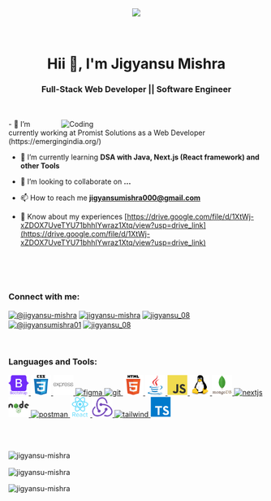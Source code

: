 <div align="center"><img src="https://user-images.githubusercontent.com/90236635/232446433-d5540fa2-fe28-4bb8-b929-cdb51fe61336.gif"></div>
<br>
<br>
<h1 align="center">Hii 👋, I'm Jigyansu Mishra</h1>
<h3 align="center">Full-Stack Web Developer || Software Engineer</h3>
<br>
<br>
<img align="right" alt="Coding" width="400" src="https://aster.cloud/wp-content/uploads/2022/11/compiling-code.gif">
- 🔭 I’m currently working at Promist Solutions as a Web Developer (https://emergingindia.org/)

- 🌱 I’m currently learning **DSA with Java, Next.js (React framework) and other Tools**

- 👯 I’m looking to collaborate on **...**

- 📫 How to reach me **jigyansumishra000@gmail.com**

- 📄 Know about my experiences [https://drive.google.com/file/d/1XtWj-xZDOX7UveTYU71bhhIYwraz1Xtq/view?usp=drive_link](https://drive.google.com/file/d/1XtWj-xZDOX7UveTYU71bhhIYwraz1Xtq/view?usp=drive_link)
<br>
<br>
<br>
<h3 align="left">Connect with me:</h3>
<p align="left">
<a href="https://codepen.io/@jigyansu-mishra" target="blank"><img align="center" src="https://raw.githubusercontent.com/rahuldkjain/github-profile-readme-generator/master/src/images/icons/Social/codepen.svg" alt="@jigyansu-mishra" height="30" width="40" /></a>
<a href="https://linkedin.com/in/jigyansu-mishra" target="blank"><img align="center" src="https://raw.githubusercontent.com/rahuldkjain/github-profile-readme-generator/master/src/images/icons/Social/linked-in-alt.svg" alt="jigyansu-mishra" height="30" width="40" /></a>
<a href="https://instagram.com/jigyansu_08" target="blank"><img align="center" src="https://raw.githubusercontent.com/rahuldkjain/github-profile-readme-generator/master/src/images/icons/Social/instagram.svg" alt="jigyansu_08" height="30" width="40" /></a>
<a href="https://www.hackerrank.com/@jigyansumishra01" target="blank"><img align="center" src="https://raw.githubusercontent.com/rahuldkjain/github-profile-readme-generator/master/src/images/icons/Social/hackerrank.svg" alt="@jigyansumishra01" height="30" width="40" /></a>
<a href="https://www.leetcode.com/jigyansu_08" target="blank"><img align="center" src="https://raw.githubusercontent.com/rahuldkjain/github-profile-readme-generator/master/src/images/icons/Social/leet-code.svg" alt="jigyansu_08" height="30" width="40" /></a>
</p>
<br>

<h3 align="left">Languages and Tools:</h3>
<p align="left"> <a href="https://getbootstrap.com" target="_blank" rel="noreferrer"> <img src="https://raw.githubusercontent.com/devicons/devicon/master/icons/bootstrap/bootstrap-plain-wordmark.svg" alt="bootstrap" width="40" height="40"/> </a> <a href="https://www.w3schools.com/css/" target="_blank" rel="noreferrer"> <img src="https://raw.githubusercontent.com/devicons/devicon/master/icons/css3/css3-original-wordmark.svg" alt="css3" width="40" height="40"/> </a> <a href="https://expressjs.com" target="_blank" rel="noreferrer"> <img src="https://raw.githubusercontent.com/devicons/devicon/master/icons/express/express-original-wordmark.svg" alt="express" width="40" height="40"/> </a> <a href="https://www.figma.com/" target="_blank" rel="noreferrer"> <img src="https://www.vectorlogo.zone/logos/figma/figma-icon.svg" alt="figma" width="40" height="40"/> </a> <a href="https://git-scm.com/" target="_blank" rel="noreferrer"> <img src="https://www.vectorlogo.zone/logos/git-scm/git-scm-icon.svg" alt="git" width="40" height="40"/> </a> <a href="https://www.w3.org/html/" target="_blank" rel="noreferrer"> <img src="https://raw.githubusercontent.com/devicons/devicon/master/icons/html5/html5-original-wordmark.svg" alt="html5" width="40" height="40"/> </a> <a href="https://www.java.com" target="_blank" rel="noreferrer"> <img src="https://raw.githubusercontent.com/devicons/devicon/master/icons/java/java-original.svg" alt="java" width="40" height="40"/> </a> <a href="https://developer.mozilla.org/en-US/docs/Web/JavaScript" target="_blank" rel="noreferrer"> <img src="https://raw.githubusercontent.com/devicons/devicon/master/icons/javascript/javascript-original.svg" alt="javascript" width="40" height="40"/> </a> <a href="https://www.linux.org/" target="_blank" rel="noreferrer"> <img src="https://raw.githubusercontent.com/devicons/devicon/master/icons/linux/linux-original.svg" alt="linux" width="40" height="40"/> </a> <a href="https://www.mongodb.com/" target="_blank" rel="noreferrer"> <img src="https://raw.githubusercontent.com/devicons/devicon/master/icons/mongodb/mongodb-original-wordmark.svg" alt="mongodb" width="40" height="40"/> </a> <a href="https://nextjs.org/" target="_blank" rel="noreferrer"> <img src="https://cdn.worldvectorlogo.com/logos/nextjs-2.svg" alt="nextjs" width="40" height="40"/> </a> <a href="https://nodejs.org" target="_blank" rel="noreferrer"> <img src="https://raw.githubusercontent.com/devicons/devicon/master/icons/nodejs/nodejs-original-wordmark.svg" alt="nodejs" width="40" height="40"/> </a> <a href="https://postman.com" target="_blank" rel="noreferrer"> <img src="https://www.vectorlogo.zone/logos/getpostman/getpostman-icon.svg" alt="postman" width="40" height="40"/> </a> <a href="https://reactjs.org/" target="_blank" rel="noreferrer"> <img src="https://raw.githubusercontent.com/devicons/devicon/master/icons/react/react-original-wordmark.svg" alt="react" width="40" height="40"/> </a> <a href="https://redux.js.org" target="_blank" rel="noreferrer"> <img src="https://raw.githubusercontent.com/devicons/devicon/master/icons/redux/redux-original.svg" alt="redux" width="40" height="40"/> </a> <a href="https://tailwindcss.com/" target="_blank" rel="noreferrer"> <img src="https://www.vectorlogo.zone/logos/tailwindcss/tailwindcss-icon.svg" alt="tailwind" width="40" height="40"/> </a> <a href="https://www.typescriptlang.org/" target="_blank" rel="noreferrer"> <img src="https://raw.githubusercontent.com/devicons/devicon/master/icons/typescript/typescript-original.svg" alt="typescript" width="40" height="40"/> </a> </p>
<br>
<br>
<p><img align="center" width="500" src="https://github-readme-stats.vercel.app/api/top-langs?username=jigyansu-mishra&show_icons=true&locale=en&layout=compact" alt="jigyansu-mishra" /></p>
<p><img align="center" width="500"  src="https://github-readme-stats.vercel.app/api?username=jigyansu-mishra&show_icons=true&locale=en" alt="jigyansu-mishra" /></p>
<p><img align="center" width="500"  src="https://github-readme-streak-stats.herokuapp.com/?user=jigyansu-mishra&" alt="jigyansu-mishra" /></p>
